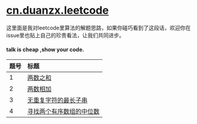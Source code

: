 # [cn.duanzx.leetcode][duanzx]

这里面是我对leetcode里算法的解题思路，如果你碰巧看到了这段话，欢迎你在issue里也贴上自己的珍贵看法，让我们共同进步。
<br/>
#### talk is cheap ,show your code.

| 题号    | 标题                                    
| :--- | :--------------------------------------- 
| 1    | [两数之和][001]                           
| 2    | [两数相加][002]                   
| 3    | [无重复字符的最长子串][003]                 
| 4   | [寻找两个有序数组的中位数][004]                  

[duanzx]: https://github.com/duanzx/leetcode
[001]: https://github.com/duanzx/leetcode/blob/master/src/main/resources/note/001/README.md
[002]: https://github.com/duanzx/leetcode/blob/master/src/main/resources/note/002/README.md
[003]: https://github.com/duanzx/leetcode/blob/master/src/main/resources/note/003/README.md
[004]: https://github.com/duanzx/leetcode/blob/master/src/main/resources/note/004/README.md

